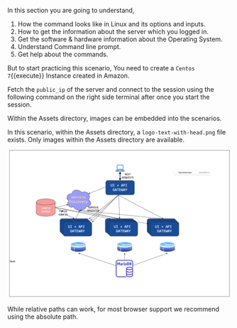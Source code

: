 In this section you are going to understand, 

  1. How the command looks like in Linux and its options and inputs.
  2. How to get the information about the server which you logged in.
  3. Get the software & hardware information about the Operating System.
  4. Understand Command line prompt.
  5. Get help about the commands.

But to start practicing this scenario, You need to create a `Centos 7`{{execute}} Instance created in Amazon.

Fetch the `public_ip` of the server and connect to the session using the following command on the right side terminal after once you start the session.



Within the Assets directory, images can be embedded into the scenarios.

In this scenario, within the Assets directory, a `logo-text-with-head.png` file exists. Only images within the Assets directory are available.

![Katacoda Logo](images/sample.png)

While relative paths can work, for most browser support we recommend using the absolute path.